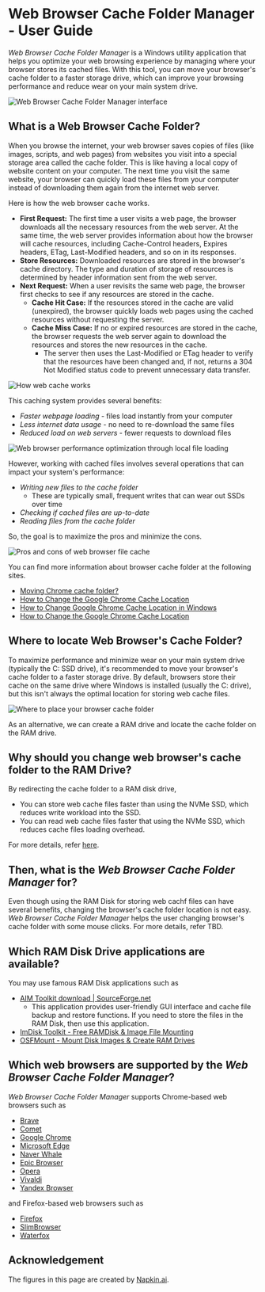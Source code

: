 # Web Browser Cache Folder Manager - User Guide

_Web Browser Cache Folder Manager_ is a Windows utility application that helps you optimize your web browsing experience by managing where your browser stores its cached files. With this tool, you can move your browser's cache folder to a faster storage drive, which can improve your browsing performance and reduce wear on your main system drive.

![Web Browser Cache Folder Manager interface](asset/Web%20Browser%20Cache%20Folder%20Manager%20User%20Guide%20-%20visual%20selection.png)

## What is a Web Browser Cache Folder?

When you browse the internet, your web browser saves copies of files (like images, scripts, and web pages) from websites you visit into a special storage area called the cache folder. This is like having a local copy of website content on your computer. The next time you visit the same website, your browser can quickly load these files from your computer instead of downloading them again from the internet web server.

Here is how the web browser cache works.

* **First Request:** The first time a user visits a web page, the browser downloads all the necessary resources from the web server. At the same time, the web server provides information about how the browser will cache resources, including Cache-Control headers, Expires headers, ETag, Last-Modified headers, and so on in its responses.
* **Store Resources:** Downloaded resources are stored in the browser's cache directory. The type and duration of storage of resources is determined by header information sent from the web server.
* **Next Request:** When a user revisits the same web page, the browser first checks to see if any resources are stored in the cache.
  * **Cache Hit Case:** If the resources stored in the cache are valid (unexpired), the browser quickly loads web pages using the cached resources without requesting the server.
  * **Cache Miss Case:** If no or expired resources are stored in the cache, the browser requests the web server again to download the resources and stores the new resources in the cache.
    * The server then uses the Last-Modified or ETag header to verify that the resources have been changed and, if not, returns a 304 Not Modified status code to prevent unnecessary data transfer.

![How web cache works](asset/how_web_cache_works.png)

This caching system provides several benefits:

* *Faster webpage loading* - files load instantly from your computer
* *Less internet data usage* - no need to re-download the same files
* *Reduced load on web servers* - fewer requests to download files

![Web browser performance optimization through local file loading](asset/Optimize%20Web%20Performance%20with%20Local%20File%20Loading.png)

However, working with cached files involves several operations that can impact your system's performance:

* *Writing new files to the cache folder*
  * These are typically small, frequent writes that can wear out SSDs over time
* *Checking if cached files are up-to-date*
* *Reading files from the cache folder*

So, the goal is to maximize the pros and minimize the cons.

![Pros and cons of web browser file cache](asset/pros_and_cons_of_web_browser_cache.png)

You can find more information about browser cache folder at the following sites.

* [Moving Chrome cache folder?](https://superuser.com/questions/866016/moving-chrome-cache-folder/1863614#1863614)
* [How to Change the Google Chrome Cache Location](https://www.simplehelp.net/2010/11/16/how-to-change-the-google-chrome-cache-location/)
* [How to Change Google Chrome Cache Location in Windows](https://www.windowsdigitals.com/how-to-change-google-chrome-cache-location-in-windows-11-10/)
* [How to Change the Google Chrome Cache Location](https://www.shareus.com/web/how-to-change-the-google-chrome-cache-location.html)

## Where to locate Web Browser's Cache Folder?

To maximize performance and minimize wear on your main system drive (typically the C: SSD drive), it's recommended to move your browser's cache folder to a faster storage drive. By default, browsers store their cache on the same drive where Windows is installed (usually the C: drive), but this isn't always the optimal location for storing web cache files.

![Where to place your browser cache folder](asset/where_to_place_cache_folder.png)

As an alternative, we can create a RAM drive and locate the cache folder on the RAM drive.

## Why should you change web browser's cache folder to the RAM Drive?

By redirecting the cache folder to a RAM disk drive,

* You can store web cache files faster than using the NVMe SSD, which reduces write workload into the SSD.
* You can read web cache files faster that using the NVMe SSD, which reduces cache files loading overhead.

For more details, refer [here](https://github.com/kmscom/Browser-Cache-Folder-Changer/wiki).

## Then, what is the *Web Browser Cache Folder Manager* for?

Even though using the RAM Disk for storing web cachf files can have several benefits, changing the browser's cache folder location is not easy. *Web Browser Cache Folder Manager* helps the user changing browser's cache folder with some mouse clicks. For more details, refer TBD.

## Which RAM Disk Drive applications are available?

You may use famous RAM Disk applications such as

* [AIM Toolkit download | SourceForge.net](https://sourceforge.net/projects/aim-toolkit/)
  * This application provides user-friendly GUI interface and cache file backup and restore functions. If you need to store the files in the RAM Disk, then use this application.
* [ImDisk Toolkit - Free RAMDisk &amp; Image File Mounting](https://imdisktoolkit.com/)
* [OSFMount - Mount Disk Images &amp; Create RAM Drives](https://www.osforensics.com/tools/mount-disk-images.html)

## Which web browsers are supported by the *Web Browser Cache Folder Manager*?

*Web Browser Cache Folder Manager* supports Chrome-based web browsers such as

* [Brave](https://brave.com/)
* [Comet](https://www.perplexity.ai/comet/)
* [Google Chrome](https://www.google.com/)
* [Microsoft Edge](https://www.microsoft.com/edge/)
* [Naver Whale](https://whale.naver.com/)
* [Epic Browser](https://epicbrowser.com/)
* [Opera](https://www.opera.com/)
* [Vivaldi](https://vivaldi.com/)
* [Yandex Browser](https://browser.yandex.com/)

and Firefox-based web browsers such as

* [Firefox](https://www.firefox.com/)
* [SlimBrowser](https://www.slimbrowser.net/)
* [Waterfox](https://www.firefox.com/)

## Acknowledgement

The figures in this page are created by [Napkin.ai](https://www.napkin.ai/).
